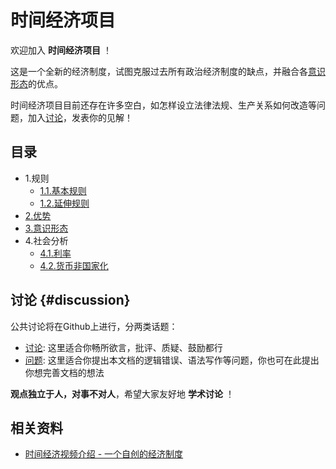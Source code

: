 # 时间经济项目

欢迎加入 **时间经济项目** ！

这是一个全新的经济制度，试图克服过去所有政治经济制度的缺点，并融合各[意识形态](3.意识形态.md)的优点。

时间经济项目目前还存在许多空白，如怎样设立法律法规、生产关系如何改造等问题，加入[讨论](#discussion)，发表你的见解！

## 目录

- 1.规则
    - [1.1.基本规则](1.规则/1.1.基本规则.md)
    - [1.2.延伸规则](1.规则/1.2.延伸规则.md)
- [2.优势](2.优势.md)
- [3.意识形态](3.意识形态.md)
- 4.社会分析
    - [4.1.利率](4.社会分析/4.1.利率.md)
    - [4.2.货币非国家化](4.社会分析/4.2.货币非国家化.md)

## 讨论 {#discussion}

公共讨论将在Github上进行，分两类话题：

- [讨论](https://github.com/cheanus/timesystem/discussions): 这里适合你畅所欲言，批评、质疑、鼓励都行
- [问题](https://github.com/cheanus/timesystem/issues): 这里适合你提出本文档的逻辑错误、语法写作等问题，你也可在此提出你想完善文档的想法

**观点独立于人，对事不对人**，希望大家友好地 **学术讨论** ！

## 相关资料

- [时间经济视频介绍 - 一个自创的经济制度](https://www.bilibili.com/video/BV1K2bhzWEb3)
